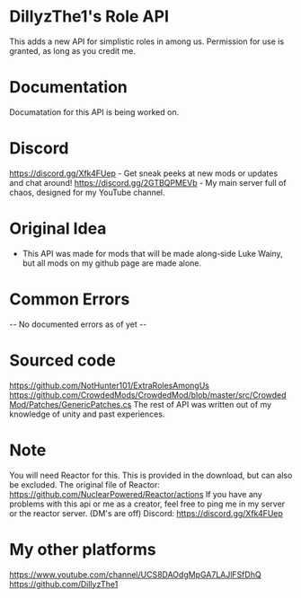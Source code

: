 # DillyzThe1's Role API
This adds a new API for simplistic roles in among us.
Permission for use is granted, as long as you credit me.

# Documentation
Documatation for this API is being worked on.

# Discord
https://discord.gg/Xfk4FUep - Get sneak peeks at new mods or updates and chat around!
https://discord.gg/2GTBQPMEVb - My main server full of chaos, designed for my YouTube channel.

# Original Idea
- This API was made for mods that will be made along-side Luke Wainy, but all mods on my github page are made alone.

# Common Errors
-- No documented errors as of yet --

# Sourced code
https://github.com/NotHunter101/ExtraRolesAmongUs
https://github.com/CrowdedMods/CrowdedMod/blob/master/src/CrowdedMod/Patches/GenericPatches.cs
The rest of API was written out of my knowledge of unity and past experiences.

# Note
You will need Reactor for this. This is provided in the download, but can also be excluded.
The original file of Reactor: https://github.com/NuclearPowered/Reactor/actions
If you have any problems with this api or me as a creator, feel free to ping me in my server or the reactor server. (DM's are off)
Discord: https://discord.gg/Xfk4FUep

# My other platforms
https://www.youtube.com/channel/UCS8DAOdgMpGA7LAJlFSfDhQ
https://github.com/DillyzThe1
